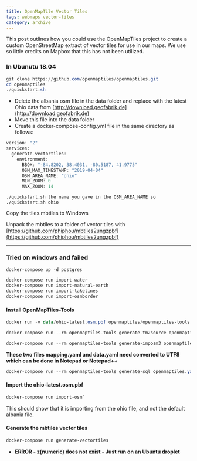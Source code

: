 ```yaml
---
title: OpenMapTile Vector Tiles
tags: webmaps vector-tiles
category: archive
---
```


This post outlines how you could use the OpenMapTiles project to create a custom OpenStreetMap extract of vector tiles for use in our maps. We use so little credits on Mapbox that this has not been utilized.

### In Ubunutu 18.04

```powershell
git clone https://github.com/openmaptiles/openmaptiles.git
cd openmaptiles
./quickstart.sh
```

- Delete the albania osm file in the data folder and replace with the latest Ohio data from [http://download.geofabrik.de](http://download.geofabrik.de)
- Move this file into the data folder
- Create a docker-compose-config.yml file in the same directory as follows:

```powershell
version: "2"
services:
  generate-vectortiles:
    environment:
      BBOX: "-84.8202, 38.4031, -80.5187, 41.9775"
      OSM_MAX_TIMESTAMP: "2019-04-04"
      OSM_AREA_NAME: "ohio"
      MIN_ZOOM: 0
      MAX_ZOOM: 14
```

``./quickstart.sh the name you gave in the OSM_AREA_NAME so ./quickstart.sh ohio``

Copy the tiles.mbtiles to Windows

Unpack the mbtiles to a folder of vector tiles with [https://github.com/phiphou/mbtiles2ungzpbf](https://github.com/phiphou/mbtiles2ungzpbf)

---
### Tried on windows and failed

``docker-compose up -d postgres``

```powershell
docker-compose run import-water
docker-compose run import-natural-earth
docker-compose run import-lakelines
docker-compose run import-osmborder
```

#### Install OpenMapTiles-Tools
```powershell
docker run -v data/ohio-latest.osm.pbf openmaptiles/openmaptiles-tools
```


```powershell
docker-compose run --rm openmaptiles-tools generate-tm2source openmaptiles.yaml --host="postgres" --port=5432 --database="openmaptiles" --user="openmaptiles" --password="openmaptiles" > build/openmaptiles.tm2source/data.yml
```

```powershell
docker-compose run --rm openmaptiles-tools generate-imposm3 openmaptiles.yaml > build/mapping.yaml
```

**These two files mapping.yaml and data.yaml need converted to UTF8 which can be done in Notepad or Notepad++**

```powershell
docker-compose run --rm openmaptiles-tools generate-sql openmaptiles.yaml > build/tileset.sql
```




#### Import the ohio-latest.osm.pbf

```powershell
docker-compose run import-osm`
```

This should show that it is importing from the ohio file, and not the default albania file.

#### Generate the mbtiles vector tiles

```powershell
docker-compose run generate-vectortiles
```
- **ERROR - z(numeric) does not exist - Just run on an Ubuntu droplet**
